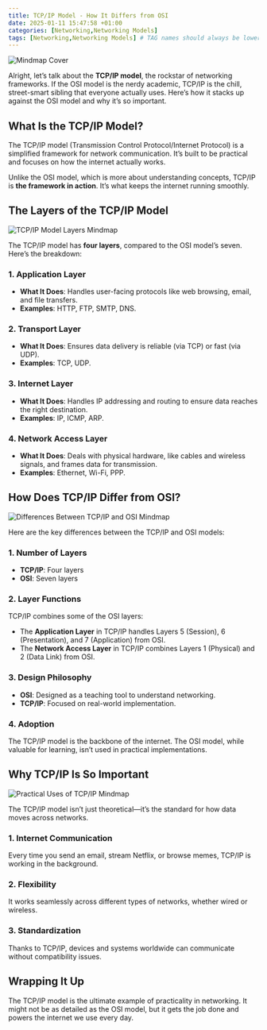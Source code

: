 ```yaml
---
title: TCP/IP Model - How It Differs from OSI
date: 2025-01-11 15:47:58 +01:00
categories: [Networking,Networking Models]
tags: [Networking,Networking Models] # TAG names should always be lowercase
---
```


![Mindmap Cover](https://raw.githubusercontent.com/secusavvy/secusavvy.github.io/refs/heads/master/assets/Posts_img/Networking/11/TCPIP%20Model.png)  

Alright, let’s talk about the **TCP/IP model**, the rockstar of networking frameworks. If the OSI model is the nerdy academic, TCP/IP is the chill, street-smart sibling that everyone actually uses. Here’s how it stacks up against the OSI model and why it’s so important.  

## What Is the TCP/IP Model?  

The TCP/IP model (Transmission Control Protocol/Internet Protocol) is a simplified framework for network communication. It’s built to be practical and focuses on how the internet actually works.  

Unlike the OSI model, which is more about understanding concepts, TCP/IP is **the framework in action**. It’s what keeps the internet running smoothly.  

## The Layers of the TCP/IP Model  

![TCP/IP Model Layers Mindmap](https://raw.githubusercontent.com/secusavvy/secusavvy.github.io/refs/heads/master/assets/Posts_img/Networking/11/TCPIP%20Model2.png)  

The TCP/IP model has **four layers**, compared to the OSI model’s seven. Here’s the breakdown:  

### 1. **Application Layer**  
- **What It Does**: Handles user-facing protocols like web browsing, email, and file transfers.  
- **Examples**: HTTP, FTP, SMTP, DNS.  

### 2. **Transport Layer**  
- **What It Does**: Ensures data delivery is reliable (via TCP) or fast (via UDP).  
- **Examples**: TCP, UDP.  

### 3. **Internet Layer**  
- **What It Does**: Handles IP addressing and routing to ensure data reaches the right destination.  
- **Examples**: IP, ICMP, ARP.  

### 4. **Network Access Layer**  
- **What It Does**: Deals with physical hardware, like cables and wireless signals, and frames data for transmission.  
- **Examples**: Ethernet, Wi-Fi, PPP.  

## How Does TCP/IP Differ from OSI?  

![Differences Between TCP/IP and OSI Mindmap](https://raw.githubusercontent.com/secusavvy/secusavvy.github.io/refs/heads/master/assets/Posts_img/Networking/11/Layers.png)  

Here are the key differences between the TCP/IP and OSI models:  

### 1. **Number of Layers**  
- **TCP/IP**: Four layers  
- **OSI**: Seven layers  

### 2. **Layer Functions**  
TCP/IP combines some of the OSI layers:  
- The **Application Layer** in TCP/IP handles Layers 5 (Session), 6 (Presentation), and 7 (Application) from OSI.  
- The **Network Access Layer** in TCP/IP combines Layers 1 (Physical) and 2 (Data Link) from OSI.  

### 3. **Design Philosophy**  
- **OSI**: Designed as a teaching tool to understand networking.  
- **TCP/IP**: Focused on real-world implementation.  

### 4. **Adoption**  
The TCP/IP model is the backbone of the internet. The OSI model, while valuable for learning, isn’t used in practical implementations.  

## Why TCP/IP Is So Important  

![Practical Uses of TCP/IP Mindmap](https://raw.githubusercontent.com/secusavvy/secusavvy.github.io/refs/heads/master/assets/Posts_img/Networking/11/Practical%20Uses%20of%20TCPIP.png)  

The TCP/IP model isn’t just theoretical—it’s the standard for how data moves across networks.  

### 1. **Internet Communication**  
Every time you send an email, stream Netflix, or browse memes, TCP/IP is working in the background.  

### 2. **Flexibility**  
It works seamlessly across different types of networks, whether wired or wireless.  

### 3. **Standardization**  
Thanks to TCP/IP, devices and systems worldwide can communicate without compatibility issues.  

## Wrapping It Up  

The TCP/IP model is the ultimate example of practicality in networking. It might not be as detailed as the OSI model, but it gets the job done and powers the internet we use every day.  
